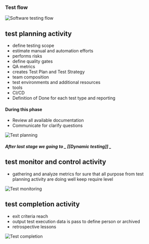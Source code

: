 ### Test flow
![Software testing flow](d:/ObsVault/aresObs/Carrer/.pic/software_testing_process.png)

## test planning activity
- define testing scope
- estimate manual and automation efforts
- performs risks
- define quality gates
- QA metrics
- creates Test Plan and Test Strategy
- team composition
- test environments and additional resources
- tools
- CI/CD
- Definition of Done for each test type and reporting
#### During this phase
- Review all available documentation
- Communicate for clarify questions

![Test planning](d:/ObsVault/aresObs/Carrer/.pic/test_planning.png)

##### After last stage we going to _ [[Dynamic testing]] _

## test monitor and control activity
- gathering and analyze metrics for sure that all purpose from test planning activity are doing well keep require level

![Test monitoring](d:/ObsVault/aresObs/Carrer/.pic/test_monitoring.png)

## test completion activity
- exit criteria reach
- output test execution data is pass to define person or archived
- retrospective lessons

![Test completion](d:/ObsVault/aresObs/Carrer/.pic/test_completion.png)

